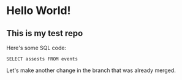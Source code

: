 # Hello World!

## This is my test repo

Here's some SQL code:
```
SELECT assests FROM events
```
Let's make another change in the branch that was already merged.
